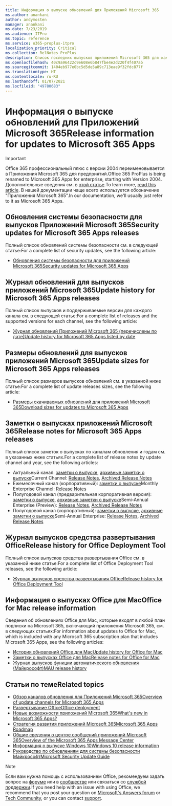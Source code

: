 ```yaml
---
title: Информация о выпуске обновлений для Приложений Microsoft 365
ms.author: anankani
author: andymosten
manager: anankani
ms.date: 7/23/2019
ms.audience: ITPro
ms.topic: reference
ms.service: o365-proplus-itpro
localization_priority: Critical
ms.collection: RelNotes_ProPlus
description: Список последних выпусков приложений Microsoft 365 для каждого канала обновления и ссылки на заметки о выпусках и историю обновлений для ИТ-специалистов
ms.openlocfilehash: 40c9a96422c9e608e6b847fbe4e2d220f4f407ab
ms.sourcegitcommit: 1404eb977e0bc5d5de5a89c713eae9f32fdc877f
ms.translationtype: HT
ms.contentlocale: ru-RU
ms.lasthandoff: 01/07/2021
ms.locfileid: "49780683"
---
```

# <a name="release-information-for-updates-to-microsoft-365-apps"></a><span data-ttu-id="69452-103">Информация о выпуске обновлений для Приложений Microsoft 365</span><span class="sxs-lookup"><span data-stu-id="69452-103">Release information for updates to Microsoft 365 Apps</span></span>


> [!IMPORTANT]
> <span data-ttu-id="69452-104">Office 365 профессиональный плюс с версии 2004 переименовывается в Приложения Microsoft 365 для предприятий.</span><span class="sxs-lookup"><span data-stu-id="69452-104">Office 365 ProPlus is being renamed to Microsoft 365 Apps for enterprise, starting with Version 2004.</span></span> <span data-ttu-id="69452-105">Дополнительные сведения см. в [этой статье](https://go.microsoft.com/fwlink/p/?linkid=2123420).</span><span class="sxs-lookup"><span data-stu-id="69452-105">To learn more, [read this article](https://go.microsoft.com/fwlink/p/?linkid=2123420).</span></span> <span data-ttu-id="69452-106">В нашей документации чаще всего используется обозначение "Приложения Microsoft 365".</span><span class="sxs-lookup"><span data-stu-id="69452-106">In our documentation, we'll usually just refer to it as Microsoft 365 Apps.</span></span>


## <a name="security-updates-for-microsoft-365-apps-releases"></a><span data-ttu-id="69452-107">Обновления системы безопасности для выпусков Приложений Microsoft 365</span><span class="sxs-lookup"><span data-stu-id="69452-107">Security updates for Microsoft 365 Apps releases</span></span>

<span data-ttu-id="69452-108">Полный список обновлений системы безопасности см. в следующей статье:</span><span class="sxs-lookup"><span data-stu-id="69452-108">For a complete list of security updates, see the following article:</span></span>
 - [<span data-ttu-id="69452-109">Обновления системы безопасности для приложений Microsoft 365</span><span class="sxs-lookup"><span data-stu-id="69452-109">Security updates for Microsoft 365 Apps</span></span>](microsoft365-apps-security-updates.md)


## <a name="update-history-for-microsoft-365-apps-releases"></a><span data-ttu-id="69452-110">Журнал обновлений для выпусков приложений Microsoft 365</span><span class="sxs-lookup"><span data-stu-id="69452-110">Update history for Microsoft 365 Apps releases</span></span>

<span data-ttu-id="69452-111">Полный список выпусков и поддерживаемые версии для каждого канала см. в следующей статье:</span><span class="sxs-lookup"><span data-stu-id="69452-111">For a complete list of releases and the supported versions for each channel, see the following article:</span></span>

- [<span data-ttu-id="69452-112">Журнал обновлений Приложений Microsoft 365 (перечислены по дате)</span><span class="sxs-lookup"><span data-stu-id="69452-112">Update history for Microsoft 365 Apps listed by date</span></span>](update-history-microsoft365-apps-by-date.md)


 ## <a name="update-sizes-for-microsoft-365-apps-releases"></a><span data-ttu-id="69452-113">Размеры обновлений для выпусков приложений Microsoft 365</span><span class="sxs-lookup"><span data-stu-id="69452-113">Update sizes for Microsoft 365 Apps releases</span></span>

<span data-ttu-id="69452-114">Полный список размеров выпусков обновлений см. в указанной ниже статье:</span><span class="sxs-lookup"><span data-stu-id="69452-114">For a complete list of update releases sizes, see the following article:</span></span>
 - [<span data-ttu-id="69452-115">Размеры скачиваемых обновлений для приложений Microsoft 365</span><span class="sxs-lookup"><span data-stu-id="69452-115">Download sizes for updates to Microsoft 365 Apps</span></span>](download-sizes-microsoft365-apps-updates.md)

## <a name="release-notes-for-microsoft-365-apps-releases"></a><span data-ttu-id="69452-116">Заметки о выпусках приложений Microsoft 365</span><span class="sxs-lookup"><span data-stu-id="69452-116">Release notes for Microsoft 365 Apps releases</span></span>

<span data-ttu-id="69452-117">Полный список заметок о выпусках по каналам обновления и годам см. в указанных ниже статьях.</span><span class="sxs-lookup"><span data-stu-id="69452-117">For a complete list of release notes by update channel and year, see the following articles:</span></span>
 - <span data-ttu-id="69452-118">Актуальный канал: [заметки о выпуске](current-channel.md), [архивные заметки о выпуске](monthly-channel-archived.md)</span><span class="sxs-lookup"><span data-stu-id="69452-118">Current Channel: [Release Notes](current-channel.md), [Archived Release Notes](monthly-channel-archived.md)</span></span>
 - <span data-ttu-id="69452-119">Ежемесячный канал (корпоративный): [заметки о выпуске](monthly-enterprise-channel.md)</span><span class="sxs-lookup"><span data-stu-id="69452-119">Monthly Enterprise Channel:  [Release Notes](monthly-enterprise-channel.md)</span></span>
 - <span data-ttu-id="69452-120">Полугодовой канал (предварительная корпоративная версия): [заметки о выпуске](semi-annual-enterprise-channel-preview.md), [архивные заметки о выпуске](semi-annual-enterprise-channel-preview-archived.md)</span><span class="sxs-lookup"><span data-stu-id="69452-120">Semi-Annual Enterprise (Preview): [Release Notes](semi-annual-enterprise-channel-preview.md), [Archived Release Notes](semi-annual-enterprise-channel-preview-archived.md)</span></span>
 - <span data-ttu-id="69452-121">Полугодовой канал (корпоративный): [заметки о выпуске](semi-annual-enterprise-channel.md), [архивные заметки о выпуске](semi-annual-enterprise-channel-archived.md)</span><span class="sxs-lookup"><span data-stu-id="69452-121">Semi-Annual Enterprise: [Release Notes](semi-annual-enterprise-channel.md), [Archived Release Notes](semi-annual-enterprise-channel-archived.md)</span></span>

 ## <a name="release-history-for-office-deployment-tool"></a><span data-ttu-id="69452-122">Журнал выпусков средства развертывания Office</span><span class="sxs-lookup"><span data-stu-id="69452-122">Release history for Office Deployment Tool</span></span>
 <span data-ttu-id="69452-123">Полный список выпусков средства развертывания Office см. в указанной ниже статье:</span><span class="sxs-lookup"><span data-stu-id="69452-123">For a complete list of Office Deployment Tool releases, see the following article:</span></span>
 - [<span data-ttu-id="69452-124">Журнал выпусков средства развертывания Office</span><span class="sxs-lookup"><span data-stu-id="69452-124">Release history for Office Deployment Tool</span></span>](ODT-release-history.md)

## <a name="office-for-mac-release-information"></a><span data-ttu-id="69452-125">Информация о выпусках Office для Mac</span><span class="sxs-lookup"><span data-stu-id="69452-125">Office for Mac release information</span></span>

<span data-ttu-id="69452-126">Сведения об обновлениях Office для Mac, которые входят в любой план подписки на Microsoft 365, включающий приложения Microsoft 365, см. в следующих статьях:</span><span class="sxs-lookup"><span data-stu-id="69452-126">For information about updates to Office for Mac, which is included with any Microsoft 365 subscription plan that includes Microsoft 365 Apps, see the following articles:</span></span>
 - [<span data-ttu-id="69452-127">История обновлений Office для Mac</span><span class="sxs-lookup"><span data-stu-id="69452-127">Update history for Office for Mac</span></span>](update-history-office-for-mac.md)
 - [<span data-ttu-id="69452-128">Заметки о выпусках Office для Mac</span><span class="sxs-lookup"><span data-stu-id="69452-128">Release notes for Office for Mac</span></span>](release-notes-office-for-mac.md)
 - [<span data-ttu-id="69452-129">Журнал выпусков функции автоматического обновления (Майкрософт)</span><span class="sxs-lookup"><span data-stu-id="69452-129">MAU release history</span></span>](release-history-microsoft-autoupdate.md)


## <a name="related-topics"></a><span data-ttu-id="69452-130">Статьи по теме</span><span class="sxs-lookup"><span data-stu-id="69452-130">Related topics</span></span>

- [<span data-ttu-id="69452-131">Обзор каналов обновления для Приложений Microsoft 365</span><span class="sxs-lookup"><span data-stu-id="69452-131">Overview of update channels for Microsoft 365 Apps</span></span>](https://docs.microsoft.com/DeployOffice/overview-of-update-channels-for-office-365-proplus)
- [<span data-ttu-id="69452-132">Развертывание Office</span><span class="sxs-lookup"><span data-stu-id="69452-132">Office deployment</span></span>](https://docs.microsoft.com/deployoffice/)
- [<span data-ttu-id="69452-133">Новые возможности приложений Microsoft 365</span><span class="sxs-lookup"><span data-stu-id="69452-133">What's new in Microsoft 365 Apps?</span></span>](https://support.office.com/article/95c8d81d-08ba-42c1-914f-bca4603e1426)
- [<span data-ttu-id="69452-134">Стратегия развития приложений Microsoft 365</span><span class="sxs-lookup"><span data-stu-id="69452-134">Microsoft 365 Apps Roadmap</span></span>](https://products.office.com/business/office-365-roadmap)
- [<span data-ttu-id="69452-135">Общие сведения о центре сообщений приложений Microsoft 365</span><span class="sxs-lookup"><span data-stu-id="69452-135">Overview of the Microsoft 365 Apps Message Center</span></span>](https://support.office.com/article/38fb3333-bfcc-4340-a37b-deda509c2093)
- [<span data-ttu-id="69452-136">Информация о выпуске Windows 10</span><span class="sxs-lookup"><span data-stu-id="69452-136">Windows 10 release information</span></span>](https://aka.ms/windows/releaseinfo)
- [<span data-ttu-id="69452-137">Руководство по обновлениям для системы безопасности Майкрософт</span><span class="sxs-lookup"><span data-stu-id="69452-137">Microsoft Security Update Guide</span></span>](https://portal.msrc.microsoft.com/)

> [!NOTE]
> <span data-ttu-id="69452-138">Если вам нужна помощь с использованием Office, рекомендуем задать вопрос на [форуме](https://answers.microsoft.com/) или в [сообществе](https://techcommunity.microsoft.com/) или связаться со [службой поддержки](https://support.microsoft.com/contactus).</span><span class="sxs-lookup"><span data-stu-id="69452-138">If you need help with an issue with using Office, we recommend that you post your question on [Microsoft's Answers forum](https://answers.microsoft.com/) or [Tech Community](https://techcommunity.microsoft.com/), or you can contact [support](https://support.microsoft.com/contactus).</span></span>
